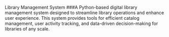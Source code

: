 Library Management System
###A Python-based digital library management system designed to streamline library operations and enhance user experience. This system provides tools for efficient catalog management, user activity tracking, and data-driven decision-making for libraries of any scale.
